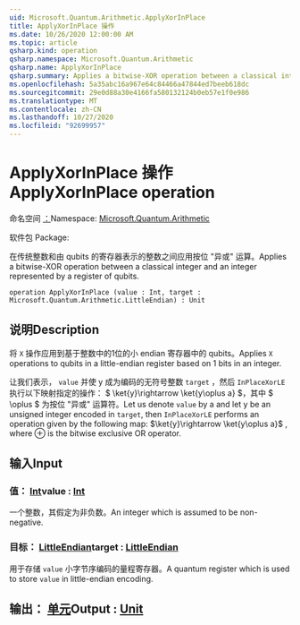 ```yaml
---
uid: Microsoft.Quantum.Arithmetic.ApplyXorInPlace
title: ApplyXorInPlace 操作
ms.date: 10/26/2020 12:00:00 AM
ms.topic: article
qsharp.kind: operation
qsharp.namespace: Microsoft.Quantum.Arithmetic
qsharp.name: ApplyXorInPlace
qsharp.summary: Applies a bitwise-XOR operation between a classical integer and an integer represented by a register of qubits.
ms.openlocfilehash: 5a35abc16a967e64c84466a47844ed7beeb618dc
ms.sourcegitcommit: 29e0d88a30e4166fa580132124b0eb57e1f0e986
ms.translationtype: MT
ms.contentlocale: zh-CN
ms.lasthandoff: 10/27/2020
ms.locfileid: "92699957"
---
```

# <a name="applyxorinplace-operation"></a><span data-ttu-id="34934-102">ApplyXorInPlace 操作</span><span class="sxs-lookup"><span data-stu-id="34934-102">ApplyXorInPlace operation</span></span>

<span data-ttu-id="34934-103">命名空间 [：](xref:Microsoft.Quantum.Arithmetic)</span><span class="sxs-lookup"><span data-stu-id="34934-103">Namespace: [Microsoft.Quantum.Arithmetic](xref:Microsoft.Quantum.Arithmetic)</span></span>

<span data-ttu-id="34934-104">软件包 [](https://nuget.org/packages/)</span><span class="sxs-lookup"><span data-stu-id="34934-104">Package: [](https://nuget.org/packages/)</span></span>


<span data-ttu-id="34934-105">在传统整数和由 qubits 的寄存器表示的整数之间应用按位 "异或" 运算。</span><span class="sxs-lookup"><span data-stu-id="34934-105">Applies a bitwise-XOR operation between a classical integer and an integer represented by a register of qubits.</span></span>

```qsharp
operation ApplyXorInPlace (value : Int, target : Microsoft.Quantum.Arithmetic.LittleEndian) : Unit
```


## <a name="description"></a><span data-ttu-id="34934-106">说明</span><span class="sxs-lookup"><span data-stu-id="34934-106">Description</span></span>

<span data-ttu-id="34934-107">将 `X` 操作应用到基于整数中的1位的小 endian 寄存器中的 qubits。</span><span class="sxs-lookup"><span data-stu-id="34934-107">Applies `X` operations to qubits in a little-endian register based on 1 bits in an integer.</span></span>

<span data-ttu-id="34934-108">让我们表示， `value` 并使 y 成为编码的无符号整数 `target` ，然后 `InPlaceXorLE` 执行以下映射指定的操作： $ \ket{y}\rightarrow \ket{y\oplus a} $，其中 $ \oplus $ 为按位 "异或" 运算符。</span><span class="sxs-lookup"><span data-stu-id="34934-108">Let us denote `value` by a and let y be an unsigned integer encoded in `target`, then `InPlaceXorLE` performs an operation given by the following map: $\ket{y}\rightarrow \ket{y\oplus a}$ , where $\oplus$ is the bitwise exclusive OR operator.</span></span>

## <a name="input"></a><span data-ttu-id="34934-109">输入</span><span class="sxs-lookup"><span data-stu-id="34934-109">Input</span></span>

### <a name="value--int"></a><span data-ttu-id="34934-110">值： [Int](xref:microsoft.quantum.lang-ref.int)</span><span class="sxs-lookup"><span data-stu-id="34934-110">value : [Int](xref:microsoft.quantum.lang-ref.int)</span></span>

<span data-ttu-id="34934-111">一个整数，其假定为非负数。</span><span class="sxs-lookup"><span data-stu-id="34934-111">An integer which is assumed to be non-negative.</span></span>


### <a name="target--littleendian"></a><span data-ttu-id="34934-112">目标： [LittleEndian](xref:Microsoft.Quantum.Arithmetic.LittleEndian)</span><span class="sxs-lookup"><span data-stu-id="34934-112">target : [LittleEndian](xref:Microsoft.Quantum.Arithmetic.LittleEndian)</span></span>

<span data-ttu-id="34934-113">用于存储 `value` 小字节序编码的量程寄存器。</span><span class="sxs-lookup"><span data-stu-id="34934-113">A quantum register which is used to store `value` in little-endian encoding.</span></span>



## <a name="output--unit"></a><span data-ttu-id="34934-114">输出： [单元](xref:microsoft.quantum.lang-ref.unit)</span><span class="sxs-lookup"><span data-stu-id="34934-114">Output : [Unit](xref:microsoft.quantum.lang-ref.unit)</span></span>

